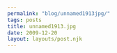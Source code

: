 ```yaml
---
permalink: "blog/unnamed1913jpg/"
tags: posts
title: unnamed1913.jpg
date: 2009-12-20
layout: layouts/post.njk
---
```


